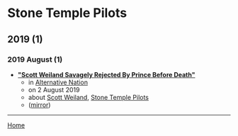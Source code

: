 # Stone Temple Pilots

## 2019 (1)

### 2019 August (1)

 - [**"Scott Weiland Savagely Rejected By Prince Before Death"**](https://www.alternativenation.net/scott-weiland-savagely-rejected-prince-death/)
    - in [Alternative Nation](https://www.alternativenation.net/)
    - on 2 August 2019
    - about [Scott Weiland](../../topics/scott-weiland/index.md), [Stone Temple Pilots](../../topics/stone-temple-pilots/index.md)
    - ([mirror](https://web.archive.org/web/*/https://www.alternativenation.net/scott-weiland-savagely-rejected-prince-death/))

----

[Home](../index.md)
